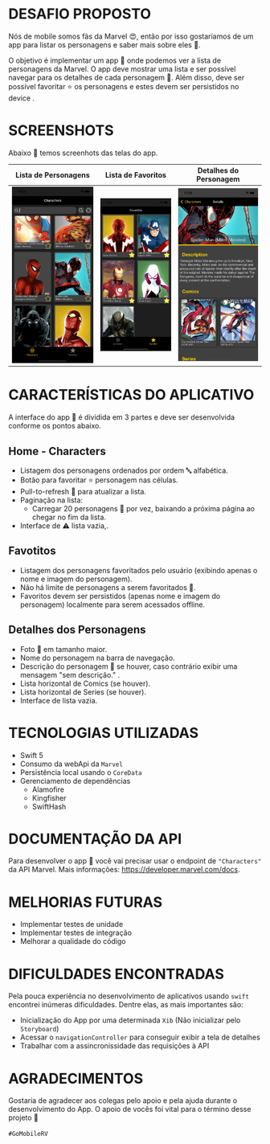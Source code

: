 #  DESAFIO PROPOSTO
Nós de mobile somos fãs da Marvel 😍, então por isso gostaríamos de um app para listar os personagens e saber mais sobre eles 🚀.

O objetivo é implementar um app 📱 onde podemos ver a lista de personagens da Marvel. O app deve mostrar uma lista e ser possível navegar para os detalhes de cada personagem 👾. Além disso, deve ser possível favoritar ⭐ os personagens e estes devem ser persistidos no device .
# SCREENSHOTS
Abaixo 👀 temos screenhots das telas do app.

| Lista de Personagens | Lista de Favoritos | Detalhes do Personagem |
|:---:|:---:|:---:|
 | ![Page1](screenshot/characters.png) | ![Page2](screenshot/favorites.png) | ![Page3](screenshot/details.png) |

# CARACTERÍSTICAS DO APLICATIVO
A interface do app 📱 é dividida em 3 partes e deve ser desenvolvida conforme os pontos abaixo.
## Home - Characters
* Listagem dos personagens ordenados por ordem 🔤 alfabética.
 * Botão para favoritar ⭐ personagem nas células.
 * Pull-to-refresh 🔄 para atualizar a lista.
  * Paginação na lista:
    * Carregar 20 personagens 👾 por vez, baixando a próxima página ao chegar no fim da lista.
 * Interface de ⚠️ lista vazia,.
## Favotitos
* Listagem dos personagens favoritados pelo usuário (exibindo apenas o nome e imagem do personagem).
 * Não há limite de personagens a serem favoritados 🤘.
 * Favoritos devem ser persistidos (apenas nome e imagem do personagem) localmente para serem acessados offline.
## Detalhes dos Personagens
 * Foto 🌁 em tamanho maior.
 * Nome do personagem na barra de navegação.
 * Descrição do personagem 👾 se houver, caso contrário exibir uma mensagem "sem descrição." .
 * Lista horizontal de Comics (se houver).
 * Lista horizontal de Series (se houver).
 * Interface de lista vazia.
# TECNOLOGIAS UTILIZADAS
* Swift 5
* Consumo da webApi da `Marvel`
* Persistência local usando o `CoreData`
* Gerenciamento de dependências
    * Alamofire
    * Kingfisher
    * SwiftHash
# DOCUMENTAÇÃO DA API
Para desenvolver o app 📱 você vai precisar usar o endpoint de `"Characters"` da API Marvel. 
Mais informações: https://developer.marvel.com/docs.
# MELHORIAS FUTURAS
* Implementar testes de unidade
* Implementar testes de integração
* Melhorar a qualidade do código
# DIFICULDADES ENCONTRADAS
Pela pouca experiência no desenvolvimento de aplicativos usando `swift` encontrei inúmeras dificuldades. Dentre elas, as mais importantes são:
* Inicialização do App por uma determinada `Xib` (Não inicializar pelo `Storyboard`)
* Acessar o `navigationController` para conseguir exibir a tela de detalhes
* Trabalhar com a assincronissidade das requisições à API
# AGRADECIMENTOS
Gostaria de agradecer aos colegas pelo apoio e pela ajuda durante o desenvolvimento do App. O apoio de vocês foi vital para o término desse projeto 💚 

`#GoMobileRV`